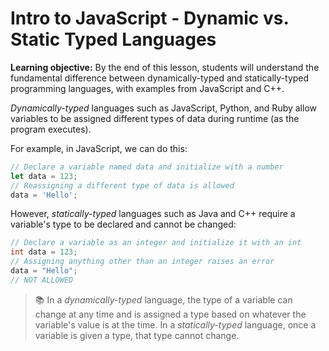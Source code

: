 # Intro to JavaScript - Dynamic vs. Static Typed Languages

**Learning objective:** By the end of this lesson, students will understand the fundamental difference between dynamically-typed and statically-typed programming languages, with examples from JavaScript and C++.

*Dynamically-typed* languages such as JavaScript, Python, and Ruby allow variables to be assigned different types of data during runtime (as the program executes). 

For example, in JavaScript, we can do this:

```js
// Declare a variable named data and initialize with a number
let data = 123;
// Reassigning a different type of data is allowed
data = 'Hello';
```

However, *statically-typed* languages such as Java and C++ require a variable's type to be declared and cannot be changed:

```c
// Declare a variable as an integer and initialize it with an int
int data = 123;
// Assigning anything other than an integer raises an error
data = "Hello"; 
// NOT ALLOWED
```

> 📚 In a *dynamically-typed* language, the type of a variable can change at any time and is assigned a type based on whatever the variable's value is at the time. In a *statically-typed* language, once a variable is given a type, that type cannot change.